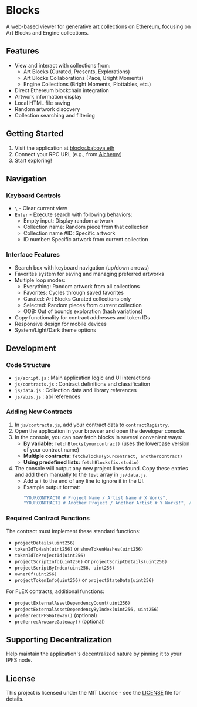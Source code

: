 # Blocks

A web-based viewer for generative art collections on Ethereum, focusing on Art Blocks and Engine collections.

## Features

- View and interact with collections from:
  - Art Blocks (Curated, Presents, Explorations)
  - Art Blocks Collaborations (Pace, Bright Moments)
  - Engine Collections (Bright Moments, Plottables, etc.)
- Direct Ethereum blockchain integration
- Artwork information display
- Local HTML file saving
- Random artwork discovery
- Collection searching and filtering

## Getting Started

1. Visit the application at [blocks.baboya.eth](https://blocks.baboya.eth.limo)
2. Connect your RPC URL (e.g., from [Alchemy](https://alchemy.com))
3. Start exploring!

## Navigation

### Keyboard Controls
- `\` - Clear current view
- `Enter` - Execute search with following behaviors:
  - Empty input: Display random artwork
  - Collection name: Random piece from that collection
  - Collection name #ID: Specific artwork
  - ID number: Specific artwork from current collection

### Interface Features
- Search box with keyboard navigation (up/down arrows)
- Favorites system for saving and managing preferred artworks
- Multiple loop modes:
  - Everything: Random artwork from all collections
  - Favorites: Cycles through saved favorites
  - Curated: Art Blocks Curated collections only
  - Selected: Random pieces from current collection
  - OOB: Out of bounds exploration (hash variations)
- Copy functionality for contract addresses and token IDs
- Responsive design for mobile devices
- System/Light/Dark theme options

## Development

### Code Structure

- `js/script.js` : Main application logic and UI interactions
- `js/contracts.js` : Contract definitions and classification
- `js/data.js` : Collection data and library references
- `js/abis.js` : abi references

### Adding New Contracts

1. In `js/contracts.js`, add your contract data to `contractRegistry`.
2. Open the application in your browser and open the developer console.
3. In the console, you can now fetch blocks in several convenient ways:
    - **By variable:** `fetchBlocks(yourcontract)` (uses the lowercase version of your contract name)
    - **Multiple contracts:** `fetchBlocks(yourcontract, anothercontract)`
    - **Using predefined lists:** `fetchBlocks(is.studio)`
4. The console will output any new project lines found. Copy these entries and add them manually to the `list` array in `js/data.js`.
    - Add a `!` to the end of any line to ignore it in the UI.
    - Example output format:
      ```js
      "YOURCONTRACT0 # Project Name / Artist Name # X Works",
      "YOURCONTRACT1 # Another Project / Another Artist # Y Works!", // '!' ignores this line
      ```

### Required Contract Functions

The contract must implement these standard functions:
- `projectDetails(uint256)`
- `tokenIdToHash(uint256)` or `showTokenHashes(uint256)`
- `tokenIdToProjectId(uint256)`
- `projectScriptInfo(uint256)` or `projectScriptDetails(uint256)`
- `projectScriptByIndex(uint256, uint256)`
- `ownerOf(uint256)`
- `projectTokenInfo(uint256)` or `projectStateData(uint256)`

For FLEX contracts, additional functions:
- `projectExternalAssetDependencyCount(uint256)`
- `projectExternalAssetDependencyByIndex(uint256, uint256)`
- `preferredIPFSGateway()` (optional)
- `preferredArweaveGateway()` (optional)

## Supporting Decentralization

Help maintain the application's decentralized nature by pinning it to your IPFS node.

## License

This project is licensed under the MIT License - see the [LICENSE](LICENSE) file for details.

